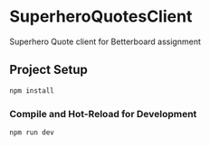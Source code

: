 # SuperheroQuotesClient

Superhero Quote client for Betterboard assignment


## Project Setup

```sh
npm install
```

### Compile and Hot-Reload for Development

```sh
npm run dev
```